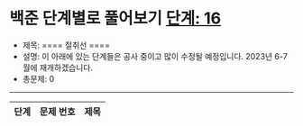 # 백준 단계별로 풀어보기 [단계: 16](https://www.acmicpc.net/step/57)

- 제목: ==== 절취선 ====
- 설명: 이 아래에 있는 단계들은 공사 중이고 많이 수정될 예정입니다. 2023년 6-7월에 재개하겠습니다.
- 총문제: 0
---
<P>
  <table>
    <thead><tr><th>단계</th><th>문제 번호</th><th>제목</th></tr></thead>
  </table>
</P>
